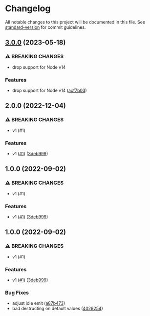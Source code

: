 # Changelog

All notable changes to this project will be documented in this file. See [standard-version](https://github.com/conventional-changelog/standard-version) for commit guidelines.

## [3.0.0](https://github.com/metcoder95/tiny-pool/compare/v2.0.0...v3.0.0) (2023-05-18)


### ⚠ BREAKING CHANGES

* drop support for Node v14

### Features

* drop support for Node v14 ([acf7b03](https://github.com/metcoder95/tiny-pool/commit/acf7b03a10143ae06420b8daba3a4f07cc14fb05))

## 2.0.0 (2022-12-04)


### ⚠ BREAKING CHANGES

* v1 (#1)

### Features

* v1 ([#1](https://github.com/metcoder95/tiny-pool/issues/1)) ([3deb999](https://github.com/metcoder95/tiny-pool/commit/3deb9995cf722b6acaa4c6ffecc7704cf4e95add))

## 1.0.0 (2022-09-02)


### ⚠ BREAKING CHANGES

* v1 (#1)

### Features

* v1 ([#1](https://github.com/metcoder95/tiny-pool/issues/1)) ([3deb999](https://github.com/metcoder95/tiny-pool/commit/3deb9995cf722b6acaa4c6ffecc7704cf4e95add))

## 1.0.0 (2022-09-02)


### ⚠ BREAKING CHANGES

* v1 (#1)

### Features

* v1 ([#1](https://github.com/metcoder95/tiny-pool/issues/1)) ([3deb999](https://github.com/metcoder95/tiny-pool/commit/3deb9995cf722b6acaa4c6ffecc7704cf4e95add))


### Bug Fixes

* adjust idle emit ([a87b473](https://github.com/metcoder95/tiny-pool/commit/a87b47321d2870e1eac88a3450e7596b559477b1))
* bad destructing on default values ([4029254](https://github.com/metcoder95/tiny-pool/commit/4029254ef79bd7a345a0a57145a267f4246ddad9))
